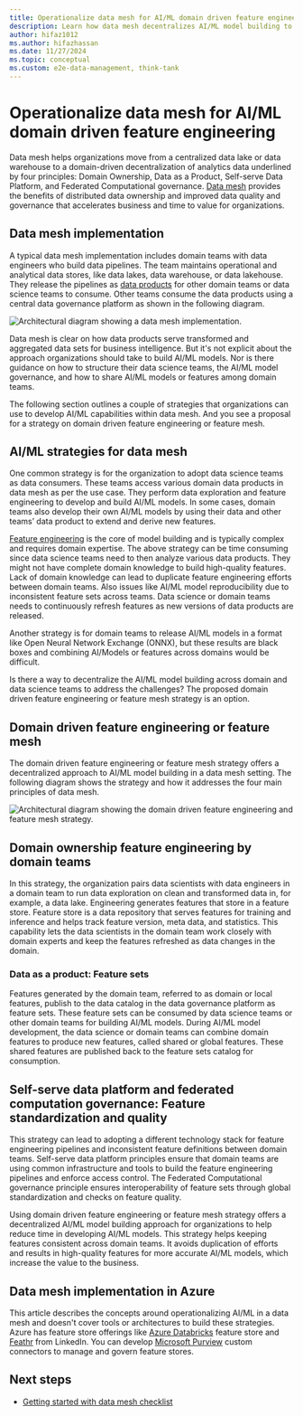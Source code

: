```yaml
---
title: Operationalize data mesh for AI/ML domain driven feature engineering
description: Learn how data mesh decentralizes AI/ML model building to help organizations move from a centralized data lake or data warehouse to domain driven, decentralized, distributed data analytics.
author: hifaz1012
ms.author: hifazhassan
ms.date: 11/27/2024
ms.topic: conceptual
ms.custom: e2e-data-management, think-tank
---
```


# Operationalize data mesh for AI/ML domain driven feature engineering

Data mesh helps organizations move from a centralized data lake or data warehouse to a domain-driven decentralization of analytics data underlined by four principles: Domain Ownership, Data as a Product, Self-serve Data Platform, and Federated Computational governance. [Data mesh](what-is-data-mesh.md) provides the benefits of distributed data ownership and improved data quality and governance that accelerates business and time to value for organizations.

## Data mesh implementation

A typical data mesh implementation includes domain teams with data engineers who build data pipelines. The team maintains operational and analytical data stores, like data lakes, data warehouse, or data lakehouse. They release the pipelines as [data products](what-is-data-product.md) for other domain teams or data science teams to consume. Other teams consume the data products using a central data governance platform as shown in the following diagram.

![Architectural diagram showing a data mesh implementation.](../images/data-mesh-implementation.png)

Data mesh is clear on how data products serve transformed and aggregated data sets for business intelligence. But it's not explicit about the approach organizations should take to build AI/ML models. Nor is there guidance on how to structure their data science teams, the AI/ML model governance, and how to share AI/ML models or features among domain teams.

The following section outlines a couple of strategies that organizations can use to develop AI/ML capabilities within data mesh. And you see a proposal for a strategy on domain driven feature engineering or feature mesh.

## AI/ML strategies for data mesh

One common strategy is for the organization to adopt data science teams as data consumers. These teams access various domain data products in data mesh as per the use case. They perform data exploration and feature engineering to develop and build AI/ML models. In some cases, domain teams also develop their own AI/ML models by using their data and other teams’ data product to extend and derive new features.

[Feature engineering](https://en.wikipedia.org/wiki/Feature_engineering) is the core of model building and is typically complex and requires domain expertise. The above strategy can be time consuming since data science teams need to then analyze various data products. They might not have complete domain knowledge to build high-quality features. Lack of domain knowledge can lead to duplicate feature engineering efforts between domain teams. Also issues like AI/ML model reproducibility due to inconsistent feature sets across teams. Data science or domain teams needs to continuously refresh features as new versions of data products are released.  

Another strategy is for domain teams to release AI/ML models in a format like Open Neural Network Exchange (ONNX), but these results are black boxes and combining AI/Models or features across domains would be difficult.

Is there a way to decentralize the AI/ML model building across domain and data science teams to address the challenges? The proposed domain driven feature engineering or feature mesh strategy is an option.

## Domain driven feature engineering or feature mesh

The domain driven feature engineering or feature mesh strategy offers a decentralized approach to AI/ML model building in a data mesh setting. The following diagram shows the strategy and how it addresses the four main principles of data mesh.

![Architectural diagram showing the domain driven feature engineering and feature mesh strategy.](../images/domain-driven-feature-eng-feature-mesh-strategy.png)

## Domain ownership feature engineering by domain teams

In this strategy, the organization pairs data scientists with data engineers in a domain team to run data exploration on clean and transformed data in, for example, a data lake. Engineering generates features that store in a feature store. Feature store is a data repository that serves features for training and inference and helps track feature version, meta data, and statistics. This capability lets the data scientists in the domain team work closely with domain experts and keep the features refreshed as data changes in the domain.  

### Data as a product: Feature sets

Features generated by the domain team, referred to as domain or local features, publish to the data catalog in the data governance platform as feature sets. These feature sets can be consumed by data science teams or other domain teams for building AI/ML models. During AI/ML model development, the data science or domain teams can combine domain features to produce new features, called shared or global features. These shared features are published back to the feature sets catalog for consumption.

## Self-serve data platform and federated computation governance: Feature standardization and quality

This strategy can lead to adopting a different technology stack for feature engineering pipelines and inconsistent feature definitions between domain teams. Self-serve data platform principles ensure that domain teams are using common infrastructure and tools to build the feature engineering pipelines and enforce access control. The Federated Computational governance principle ensures interoperability of feature sets through global standardization and checks on feature quality.

Using domain driven feature engineering or feature mesh strategy offers a decentralized AI/ML model building approach for organizations to help reduce time in developing AI/ML models. This strategy helps keeping features consistent across domain teams. It avoids duplication of efforts and results in high-quality features for more accurate AI/ML models, which increase the value to the business.

## Data mesh implementation in Azure  

This article describes the concepts around operationalizing AI/ML in a data mesh and doesn't cover tools or architectures to build these strategies. Azure has feature store offerings like [Azure Databricks](/azure/databricks/machine-learning/feature-store) feature store and [Feathr](https://github.com/feathr-ai/feathr) from LinkedIn. You can develop [Microsoft Purview](/azure/purview/) custom connectors to manage and govern feature stores.

## Next steps

- [Getting started with data mesh checklist](data-mesh-checklist.md)
